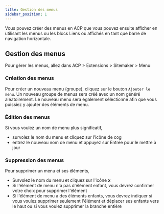 ```yaml
---
title: Gestion des menus
sidebar_position: 1
---
```


Vous pouvez créer des menus en ACP que vous pouvez ensuite afficher en utilisant les menus ou les blocs Liens ou affichés en tant que barre de navigation horizontale.

## Gestion des menus

Pour gérer les menus, allez dans ACP > Extensions > Sitemaker > Menu

### Création des menus
Pour créer un nouveau menu (groupe), cliquez sur le bouton `Ajouter le menu`. Un nouveau groupe de menus sera créé avec un nom généré aléatoirement. Le nouveau menu sera également sélectionné afin que vous puissiez y ajouter des éléments de menu.

### Édition des menus
Si vous voulez un nom de menu plus significatif,
* survolez le nom du menu et cliquez sur l'icône de cog
* entrez le nouveau nom de menu et appuyez sur Entrée pour le mettre à jour

### Suppression des menus
Pour supprimer un menu et ses éléments,
* Survolez le nom du menu et cliquez sur l'icône **x**
* Si l'élément de menu n'a pas d'élément enfant, vous devrez confirmer votre choix pour supprimer l'élément
* Si l'élément de menu a des éléments enfants, vous devrez indiquer si vous voulez supprimer seulement l'élément et déplacer ses enfants vers le haut ou si vous voulez supprimer la branche entière

